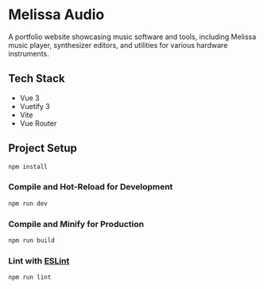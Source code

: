 # Melissa Audio

A portfolio website showcasing music software and tools, including Melissa music player, synthesizer editors, and utilities for various hardware instruments.

## Tech Stack

- Vue 3
- Vuetify 3
- Vite
- Vue Router

## Project Setup

```sh
npm install
```

### Compile and Hot-Reload for Development

```sh
npm run dev
```

### Compile and Minify for Production

```sh
npm run build
```

### Lint with [ESLint](https://eslint.org/)

```sh
npm run lint
```
